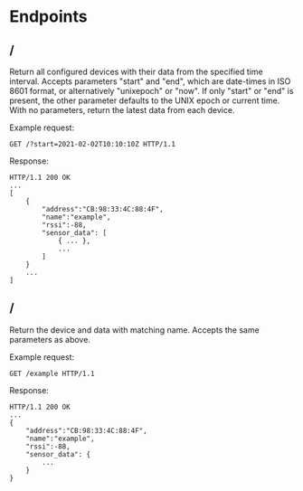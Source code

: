 Endpoints
=========

/
---

Return all configured devices with their data from the specified time interval.
Accepts parameters "start" and "end", which are date-times in ISO 8601 format,
or alternatively "unixepoch" or "now". If only "start" or "end" is present,
the other parameter defaults to the UNIX epoch or current time. With no parameters, 
return the latest data from each device.

Example request:

    GET /?start=2021-02-02T10:10:10Z HTTP/1.1

Response:

    HTTP/1.1 200 OK
    ...
    [
        {
            "address":"CB:98:33:4C:88:4F",
            "name":"example",
            "rssi":-88,
            "sensor_data": [
                { ... },
                ...
            ]
        }
        ...
    ]

/<name>
-------

Return the device and data with matching name.
Accepts the same parameters as above.

Example request:

    GET /example HTTP/1.1

Response:

    HTTP/1.1 200 OK
    ...
    {
        "address":"CB:98:33:4C:88:4F",
        "name":"example",
        "rssi":-88,
        "sensor_data": { 
            ... 
        }
    }



